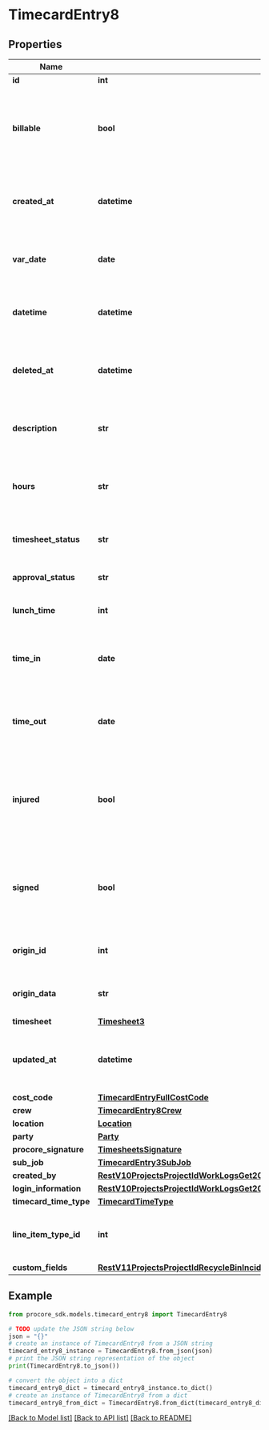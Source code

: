 # TimecardEntry8


## Properties

Name | Type | Description | Notes
------------ | ------------- | ------------- | -------------
**id** | **int** | ID | [optional] 
**billable** | **bool** | The billable status of the timecard entry. Must be either true or false. | [optional] 
**created_at** | **datetime** | The date and time when the timecard entry was created. | [optional] 
**var_date** | **date** | The date when the timecard was created. | [optional] 
**datetime** | **datetime** | The estimated UTC date time of record. | [optional] 
**deleted_at** | **datetime** | The date and time when the timecard entry was deleted. | [optional] 
**description** | **str** | The description for the timecard entry. | [optional] 
**hours** | **str** | Total number of hours the resource was on sight. | [optional] 
**timesheet_status** | **str** | Deprecated. Reference status property. | [optional] 
**approval_status** | **str** | Supervisor approval status | [optional] 
**lunch_time** | **int** | Number of hours taken for lunch | [optional] 
**time_in** | **date** | The date and time the timecard was last updated | [optional] 
**time_out** | **date** | The date and time the timecard was last updated | [optional] 
**injured** | **bool** | Whether or not an injury occured during work hours. Must be either true or false. | [optional] 
**signed** | **bool** | Whether or not the timecard has been signed. Must be either true or false. | [optional] 
**origin_id** | **int** | The ID of related external data | [optional] 
**origin_data** | **str** | The value of related external data | [optional] 
**timesheet** | [**Timesheet3**](Timesheet3.md) |  | [optional] 
**updated_at** | **datetime** | The date and time when the timesheet was updated. | [optional] 
**cost_code** | [**TimecardEntryFullCostCode**](TimecardEntryFullCostCode.md) |  | [optional] 
**crew** | [**TimecardEntry8Crew**](TimecardEntry8Crew.md) |  | [optional] 
**location** | [**Location**](Location.md) |  | [optional] 
**party** | [**Party**](Party.md) |  | [optional] 
**procore_signature** | [**TimesheetsSignature**](TimesheetsSignature.md) |  | [optional] 
**sub_job** | [**TimecardEntry3SubJob**](TimecardEntry3SubJob.md) |  | [optional] 
**created_by** | [**RestV10ProjectsProjectIdWorkLogsGet200ResponseInnerCreatedBy**](RestV10ProjectsProjectIdWorkLogsGet200ResponseInnerCreatedBy.md) |  | [optional] 
**login_information** | [**RestV10ProjectsProjectIdWorkLogsGet200ResponseInnerCreatedBy**](RestV10ProjectsProjectIdWorkLogsGet200ResponseInnerCreatedBy.md) |  | [optional] 
**timecard_time_type** | [**TimecardTimeType**](TimecardTimeType.md) |  | [optional] 
**line_item_type_id** | **int** | The ID of the line item type of the timecard entry | [optional] 
**custom_fields** | [**RestV11ProjectsProjectIdRecycleBinIncidentsWitnessStatementsGet200ResponseInnerCustomFields**](RestV11ProjectsProjectIdRecycleBinIncidentsWitnessStatementsGet200ResponseInnerCustomFields.md) |  | [optional] 

## Example

```python
from procore_sdk.models.timecard_entry8 import TimecardEntry8

# TODO update the JSON string below
json = "{}"
# create an instance of TimecardEntry8 from a JSON string
timecard_entry8_instance = TimecardEntry8.from_json(json)
# print the JSON string representation of the object
print(TimecardEntry8.to_json())

# convert the object into a dict
timecard_entry8_dict = timecard_entry8_instance.to_dict()
# create an instance of TimecardEntry8 from a dict
timecard_entry8_from_dict = TimecardEntry8.from_dict(timecard_entry8_dict)
```
[[Back to Model list]](../README.md#documentation-for-models) [[Back to API list]](../README.md#documentation-for-api-endpoints) [[Back to README]](../README.md)


